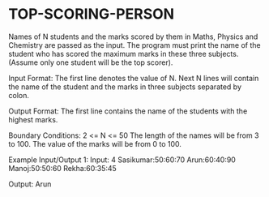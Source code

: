# TOP-SCORING-PERSON
Names of N students and the marks scored by them in Maths, Physics and Chemistry are passed as the input. The program must print the name of the student who has scored the maximum marks in these three subjects. (Assume only one student will be the top scorer).

Input Format:
The first line denotes the value of N.
Next N lines will contain the name of the student and the marks in three subjects separated by colon.

Output Format:
The first line contains the name of the students with the highest marks.

Boundary Conditions:
2 <= N <= 50
The length of the names will be from 3 to 100.
The value of the marks will be from 0 to 100.

Example Input/Output 1:
Input:
4
Sasikumar:50:60:70
Arun:60:40:90
Manoj:50:50:60
Rekha:60:35:45

Output:
Arun
